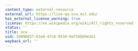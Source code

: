 ```yaml
---
content_type: external-resource
external_url: https://live-qa.ocw.mit.edu/
has_external_license_warning: true
license: https://en.wikipedia.org/wiki/All_rights_reserved
status: ''
title: ocw
uid: 3d096837-61e8-47c6-9534-0af58bb9e1b1
wayback_url: ''
---
```


